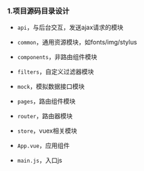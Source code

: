 ### 1.项目源码目录设计

- `api`，与后台交互，发送ajax请求的模块
- `common`，通用资源模块，如fonts/img/stylus
- `components`，非路由组件模块
- `filters`，自定义过滤器模块
- `mock`，模拟数据接口模块
- `pages`，路由组件模块
- `router`，路由器模块
- `store`，vuex相关模块

- `App.vue`，应用组件
- `main.js`，入口js

